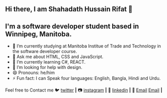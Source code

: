 ## Hi there, I am Shahadath Hussain Rifat 👋

## I'm a software developer student based in Winnipeg, Manitoba.


- 🔭 I’m currently studying at Manitoba Institue of Trade and Technology in the software developer course.
- 💬 Ask me about HTML, CSS and JavaScript.
- 🌱 I’m currently learning C#, REACT.
- 🤔 I’m looking for help with design.
- 😄 Pronouns: he/him
- ⚡ Fun fact: I can Speak four languages: English, Bangla, Hindi and Urdu.

 Feel free to Contact me 
🐦 [twitter][twitter] **|** 
📷 [instagram][instagram] **|** 
👔 [linkedin][linkedin]  **|**
📧 [Email] [Email] **|**




[twitter]: https://twitter.com/RifatShahadath
[instagram]: https://www.instagram.com/rifat.sh_27
[linkedin]: https://www.linkedin.com/in/shahadath-hussain-rifat-ab1566267
[Email]: rifatsh27@gmail.com
